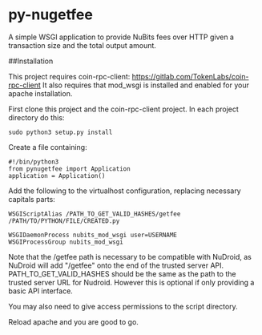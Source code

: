 py-nugetfee
===========

A simple WSGI application to provide NuBits fees over HTTP given a transaction size and the total output amount.

##Installation

This project requires coin-rpc-client: https://gitlab.com/TokenLabs/coin-rpc-client
It also requires that mod_wsgi is installed and enabled for your apache installation.

First clone this project and the coin-rpc-client project. In each project directory do this:

```
sudo python3 setup.py install
```

Create a file containing:

```
#!/bin/python3
from pynugetfee import Application
application = Application()
```

Add the following to the virtualhost configuration, replacing necessary capitals parts:

```
WSGIScriptAlias /PATH_TO_GET_VALID_HASHES/getfee /PATH/TO/PYTHON/FILE/CREATED.py

WSGIDaemonProcess nubits_mod_wsgi user=USERNAME
WSGIProcessGroup nubits_mod_wsgi
```

Note that the /getfee path is necessary to be compatible with NuDroid, as NuDroid will add "/getfee" 
onto the end of the trusted server API. PATH_TO_GET_VALID_HASHES should be the same as the path to
the trusted server URL for Nudroid. However this is optional if only providing a basic API interface.

You may also need to give access permissions to the script directory.

Reload apache and you are good to go.
